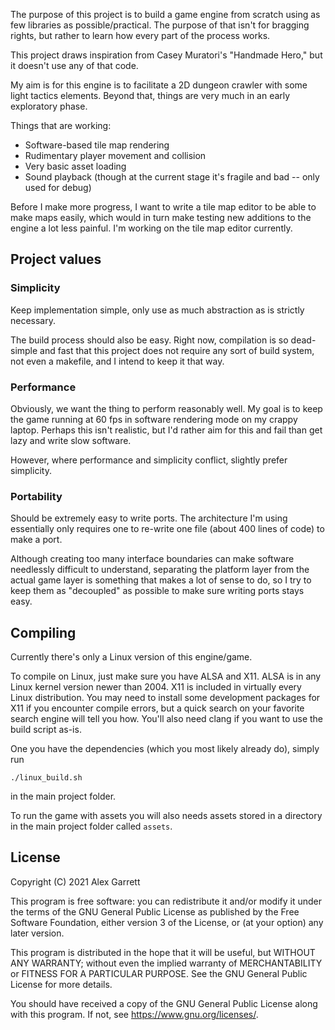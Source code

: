 The purpose of this project is to build a game engine from scratch using as few
libraries as possible/practical. The purpose of that isn't for bragging rights,
but rather to learn how every part of the process works.

This project draws inspiration from Casey Muratori's "Handmade Hero," but it
doesn't use any of that code.

My aim is for this engine is to facilitate a 2D dungeon crawler with some light 
tactics elements. Beyond that, things are very much in an early exploratory 
phase.

Things that are working:
- Software-based tile map rendering
- Rudimentary player movement and collision
- Very basic asset loading
- Sound playback (though at the current stage it's fragile and bad -- only used for debug)

Before I make more progress, I want to write a tile map editor to be able to
make maps easily, which would in turn make testing new additions to the engine
a lot less painful. I'm working on the tile map editor currently.

## Project values
### Simplicity
Keep implementation simple, only use as much abstraction as is strictly
necessary.

The build process should also be easy. Right now, compilation is so dead-simple
and fast that this project does not require any sort of build system, not even
a makefile, and I intend to keep it that way.

### Performance
Obviously, we want the thing to perform reasonably well. My goal is to keep
the game running at 60 fps in software rendering mode on my crappy laptop.
Perhaps this isn't realistic, but I'd rather aim for this and fail than get
lazy and write slow software.

However, where performance and simplicity conflict, slightly prefer simplicity.

### Portability

Should be extremely easy to write ports. The architecture I'm using essentially
only requires one to re-write one file (about 400 lines of code) to make a port.

Although creating too many interface boundaries can make software needlessly
difficult to understand, separating the platform layer from the actual game
layer is something that makes a lot of sense to do, so I try to keep them
as "decoupled" as possible to make sure writing ports stays easy.

## Compiling

Currently there's only a Linux version of this engine/game. 

To compile on Linux, just make sure you have ALSA and X11. ALSA is in any
Linux kernel version newer than 2004. X11 is included in virtually every Linux
distribution. You may need to install some development packages for X11 if you
encounter compile errors, but a quick search on your favorite search engine
will tell you how. You'll also need clang if you want to use the build script
as-is.

One you have the dependencies (which you most likely already do), simply run

`./linux_build.sh`

in the main project folder.


To run the game with assets you will also needs assets stored in a directory
in the main project folder called `assets`.

## License

Copyright (C) 2021 Alex Garrett

This program is free software: you can redistribute it and/or modify
it under the terms of the GNU General Public License as published by
the Free Software Foundation, either version 3 of the License, or
(at your option) any later version.

This program is distributed in the hope that it will be useful,
but WITHOUT ANY WARRANTY; without even the implied warranty of
MERCHANTABILITY or FITNESS FOR A PARTICULAR PURPOSE.  See the
GNU General Public License for more details.

You should have received a copy of the GNU General Public License
along with this program.  If not, see <https://www.gnu.org/licenses/>.
